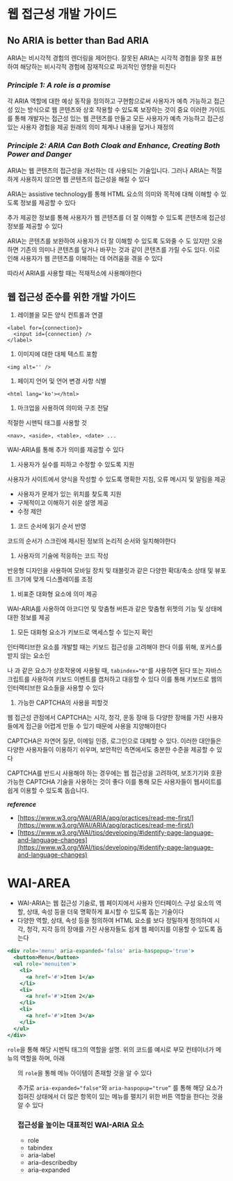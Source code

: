# 웹 접근성 개발 가이드

## No ARIA is better than Bad ARIA

ARIA는 비시각적 경험의 렌더링을 제어한다. 잘못된 ARIA는 시각적 경험을 잘못 표현하여 해당하는 비시각적 경험에 잠재적으로 파괴적인 영향을 미친다

### **_Principle 1: A role is a promise_**

각 ARIA 역할에 대한 예상 동작을 정의하고 구현함으로써 사용자가 예측 가능하고 접근성 있는 방식으로 웹 콘텐츠와 상호 작용할 수 있도록 보장하는 것이 중요
이러한 가이드를 통해 개발자는 접근성 있는 웹 콘텐츠를 만들고 모든 사용자가 예측 가능하고 접근성 있는 사용자 경험을 제공
원래의 의미 체계나 내용을 덮거나 재정의

### **_Principle 2: ARIA Can Both Cloak and Enhance, Creating Both Power and Danger_**

ARIA는 웹 콘텐츠의 접근성을 개선하는 데 사용되는 기술입니다. 그러나 ARIA는 적절하게 사용하지 않으면 웹 콘텐츠의 접근성을 해칠 수 있다

ARIA는 assistive technology를 통해 HTML 요소의 의미와 목적에 대해 이해할 수 있도록 정보를 제공할 수 있다

추가 제공한 정보를 통해 사용자가 웹 콘텐츠를 더 잘 이해할 수 있도록 콘텐츠에 접근성 정보를 제공할 수 있다

ARIA는 콘텐츠를 보완하여 사용자가 더 잘 이해할 수 있도록 도와줄 수 도 있지만 오용하면 기존의 의미나 콘텐츠를 덮거나 바꾸는 것과 같이 콘텐츠를 가릴 수도 있다. 이로 인해 사용자가 웹 콘텐츠를 이해하는 데 어려움을 겪을 수 있다

따라서 ARIA를 사용할 때는 적재적소에 사용해야한다

## 웹 접근성 준수를 위한 개발 가이드

1. 레이블을 모든 양식 컨트롤과 연결

```tsx
<label for={connection}>
  <input id={connection} />
</label>
```

1. 이미지에 대한 대체 텍스트 포함

```tsx
<img alt='' />
```

1. 페이지 언어 및 언어 변경 사항 식별

```tsx
<html lang='ko'></html>
```

1. 마크업을 사용하여 의미와 구조 전달

적절한 시맨틱 태그를 사용할 것

`<nav>, <aside>, <table>, <date> ...`

WAI-ARIA를 통해 추가 의미를 제공할 수 있다

1. 사용자가 실수를 피하고 수정할 수 있도록 지원

사용자가 사이트에서 양식을 작성할 수 있도록 명확한 지침, 오류 메시지 및 알림을 제공

- 사용자가 문제가 있는 위치를 찾도록 지원
- 구체적이고 이해하기 쉬운 설명 제공
- 수정 제안

1. 코드 순서에 읽기 순서 반영

코드의 순서가 스크린에 제시된 정보의 논리적 순서와 일치해야한다

1. 사용자의 기술에 적응하는 코드 작성

반응형 디자인을 사용하여 모바일 장치 및 태블릿과 같은 다양한 확대/축소 상태 및 뷰포트 크기에 맞게 디스플레이를 조정

1. 비표준 대화형 요소에 의미 제공

WAI-ARIA를 사용하여 아코디언 및 맞춤형 버튼과 같은 맞춤형 위젯의 기능 및 상태에 대한 정보를 제공

1. 모든 대화형 요소가 키보드로 액세스할 수 있는지 확인

인터랙티브한 요소를 개발할 때는 키보드 접근성을 고려해야 한다
이를 위해, 포커스를 받지 않는 요소인 <div> 나 <span> 과 같은 요소가 상호작용에 사용될 때, `tabindex="0"`를 사용하면 된다
또는 자바스크립트를 사용하여 키보드 이벤트를 캡처하고 대응할 수 있다
이를 통해 키보드로 웹의 인터랙티브한 요소들을 사용할 수 있다

1. 가능한 CAPTCHA의 사용을 피할것

웹 접근성 관점에서 CAPTCHA는 시각, 청각, 운동 장애 등 다양한 장애를 가진 사용자들에게 접근을 어렵게 만들 수 있기 때문에 사용을 지양해야한다

CAPTCHA은 자연어 질문, 이메일 인증, 로그인으로 대체할 수 있다. 이러한 대안들은 다양한 사용자들이 이용하기 쉬우며, 보안적인 측면에서도 충분한 수준을 제공할 수 있다

CAPTCHA를 반드시 사용해야 하는 경우에는 웹 접근성을 고려하여, 보조기기와 호환 가능한 CAPTCHA 기술을 사용하는 것이 좋다
이를 통해 모든 사용자들이 웹사이트를 쉽게 이용할 수 있도록 돕습니다.

**_reference_**

- [https://www.w3.org/WAI/ARIA/apg/practices/read-me-first/](https://www.w3.org/WAI/ARIA/apg/practices/read-me-first/)
- [https://www.w3.org/WAI/tips/developing/#identify-page-language-and-language-changes](https://www.w3.org/WAI/tips/developing/#identify-page-language-and-language-changes)

# WAI-AREA

- WAI-ARIA는 웹 접근성 기술로, 웹 페이지에서 사용자 인터페이스 구성 요소의 역할, 상태, 속성 등을 더욱 명확하게 표시할 수 있도록 돕는 기술이다
- 다양한 역할, 상태, 속성 등을 정의하여 HTML 요소를 보다 정밀하게 정의하여 시각, 청각, 지각 등의 장애를 가진 사용자들도 쉽게 웹 페이지를 이용할 수 있도록 돕는다

```jsx
<div role='menu' aria-expanded='false' aria-haspopup='true'>
  <button>Menu</button>
  <ul role='menuitem'>
    <li>
      <a href='#'>Item 1</a>
    </li>
    <li>
      <a href='#'>Item 2</a>
    </li>
    <li>
      <a href='#'>Item 3</a>
    </li>
  </ul>
</div>
```

`role`을 통해 해당 시멘틱 태그의 역할을 설명. 위의 코드를 예시로 부모 컨테이너가 메뉴의 역할을 하며, 아래 <ul>의 `role`을 통해 메뉴 아이템이 존재할 것을 알 수 있다

추가로 `aria-expanded="false"`와 `aria-haspopup="true”` 를 통해 해당 요소가 접혀진 상태에서 더 많은 항목이 있는 메뉴를 펼치기 위한 버튼 역할을 한다는 것을 알 수 있다

### 접근성을 높이는 대표적인 WAI-ARIA 요소

- role
- tabindex
- aria-label
- aria-describedby
- aria-expanded
